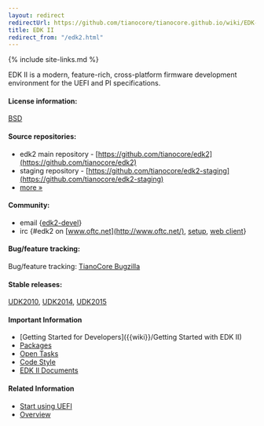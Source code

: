 ```yaml
---
layout: redirect
redirectUrl: https://github.com/tianocore/tianocore.github.io/wiki/EDK-II/
title: EDK II
redirect_from: "/edk2.html"
---
```

{% include site-links.md %}

EDK II is a modern, feature-rich, cross-platform firmware development
environment for the UEFI and PI specifications.

#### License information:  
[BSD](http://www.opensource.org/licenses/bsd-license.php)


#### Source repositories:  
* edk2 main repository - [https://github.com/tianocore/edk2](https://github.com/tianocore/edk2)  
* staging repository - [https://github.com/tianocore/edk2-staging](https://github.com/tianocore/edk2-staging)  
* [more » ](source.html)  

#### Community:    
* email {[edk2-devel]({{wiki}}/Edk2-devel)}
* irc {\#edk2 on [www.oftc.net](http://www.oftc.net/), [setup](http://www.oftc.net/NickServ/CertFP/), [web client](http://webchat.oftc.net/?channels=edk2)}

#### Bug/feature tracking:  
Bug/feature tracking: [TianoCore Bugzilla](https://bugzilla.tianocore.org/)

#### Stable releases: 
[UDK2010]({{wiki}}/UDK2010), [UDK2014]({{wiki}}/UDK2014), [UDK2015]({{wiki}}/UDK2015)

#### Important Information

* [Getting Started for Developers]({{wiki}}/Getting Started with EDK II)
* [Packages]({{wiki}}/EDKII-Packages)
* [Open Tasks]({{wiki}}/Tasks)
* [Code Style]({{wiki}}/Code-Style)
* [EDK II Documents]({{baseurl}}/docs/EDK_II_Documents.html)

#### Related Information

* [Start using UEFI]({{wiki}}/Start-using-UEFI)
* [Overview]({{wiki}}/EDK-II-Overview)
